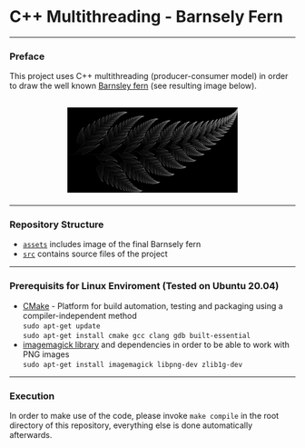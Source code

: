 # C++ Multithreading - Barnsely Fern
---
### Preface

This project uses C++ multithreading (producer-consumer model) in order to draw the well known [Barnsley fern](<https://en.wikipedia.org/wiki/Barnsley_fern>) (see resulting image below). 

<h2 align="center">
  <img src="assets/fern_image.png" alt="resulting barnsley fern" width="300px" />
</h2>

---

### Repository Structure
- [`assets`](/assets) includes image of the final Barnsely fern
- [`src`](/src) contains source files of the project

---

### Prerequisits for Linux Enviroment (Tested on Ubuntu 20.04)

- [CMake](https://cmake.org/) - Platform for build automation, testing and packaging using a compiler-independent method
<br/> `sudo apt-get update`
<br/> `sudo apt-get install cmake gcc clang gdb built-essential`
- [imagemagick library](https://imagemagick.org/index.php) and dependencies in order to be able to work with PNG images
<br/> `sudo apt-get install imagemagick libpng-dev zlib1g-dev`

---

### Execution

In order to make use of the code, please invoke `make compile` in the root directory of this repository, everything else is done automatically afterwards.

